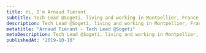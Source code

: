 ```yaml
---
title: Hi, I'm Arnaud Tiérant
subtitle: Tech Lead @Sogeti, living and working in Montpellier, France.
description: Tech Lead @Sogeti, living and working in Montpellier, France.
metatitle: "Arnaud Tiérant - Tech Lead @Sogeti"
metaDescription: Tech Lead @Sogeti, living and working in Montpellier, France.
publishedAt: "2019-10-10"
---
```

